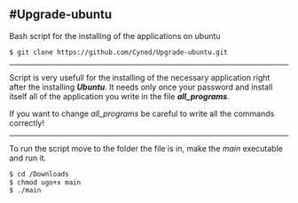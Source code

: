#Upgrade-ubuntu
---
Bash script for the installing of the applications on ubuntu
```sh
$ git clone https://github.com/Cyned/Upgrade-ubuntu.git
```
***
Script is very usefull for the installing of the necessary application right after the installing ***Ubuntu***. It needs only once your password and install itself all of the application you write in the file ***all_programs***.

If you want to change *all_programs* be careful to write all the commands correctly!
***
To run the script move to the folder the file is in, make the *main* executable and run it.
```sh
$ cd /Downloads
$ chmod ugo+x main
$ ./main
```
